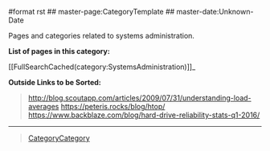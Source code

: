 \#format rst \#\# master-page:CategoryTemplate \#\# master-date:Unknown-Date

Pages and categories related to systems administration.

**List of pages in this category:**

[[FullSearchCached(category:SystemsAdministration)]]\_

**Outside Links to be Sorted:**

> <http://blog.scoutapp.com/articles/2009/07/31/understanding-load-averages> <https://peteris.rocks/blog/htop/> <https://www.backblaze.com/blog/hard-drive-reliability-stats-q1-2016/>

* * * * *

> [CategoryCategory](../CategoryCategory)
